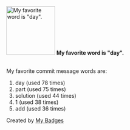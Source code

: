 <img src="https://my-badges.github.io/my-badges/favorite-word.png" alt="My favorite word is &quot;day&quot;." title="My favorite word is &quot;day&quot;." width="128">
<strong>My favorite word is &quot;day&quot;.</strong>
<br><br>

My favorite commit message words are:

1. day (used 78 times)
2. part (used 75 times)
3. solution (used 44 times)
4. 1 (used 38 times)
5. add (used 36 times)


Created by <a href="https://github.com/my-badges/my-badges">My Badges</a>